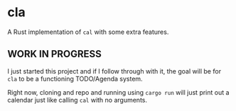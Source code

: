 # cla

A Rust implementation of `cal` with some extra features.

## WORK IN PROGRESS

I just started this project and if I follow through with it, the goal will be for `cla` to be a functioning TODO/Agenda system.

Right now, cloning and repo and running using `cargo run` will just print out a calendar just like calling `cal` with no arguments.
